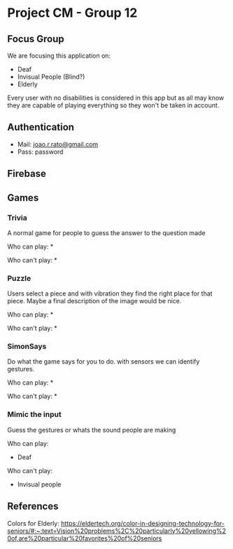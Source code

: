 # Project CM - Group 12

## Focus Group
We are focusing this application on:
* Deaf
* Invisual People (Blind?)
* Elderly

Every user with no disabilities is considered in this app but as all may know they are capable of playing everything so they won't be taken in account.

## Authentication
* Mail: joao.r.rato@gmail.com
* Pass: password

## Firebase

## Games
### Trivia
A normal game for people to guess the answer to the question made

Who can play:
 * 

Who can't play:
 * 

### Puzzle
Users select a piece and with vibration they find the right place for that piece. Maybe a final description of the image would be nice.

Who can play:
 * 

Who can't play:
 * 

### SimonSays
Do what the game says for you to do. with sensors we can identify gestures.

Who can play:
 * 

Who can't play:
 * 

### Mimic the input
Guess the gestures or whats the sound people are making

Who can play:
 * Deaf

Who can't play:
 * Invisual people
 
## References
Colors for Elderly: https://eldertech.org/color-in-designing-technology-for-seniors/#:~:text=Vision%20problems%2C%20particularly%20yellowing%20of,are%20particular%20favorites%20of%20seniors

